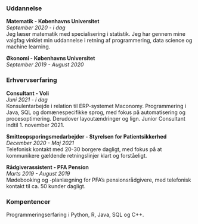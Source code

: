 
### Uddannelse

**Matematik - Københavns Universitet**  
_September 2020 - i dag_  
Jeg læser matematik med specialisering i statistik. Jeg har gennem mine valgfag vinklet min uddannelse i retning af programmering, data science og machine learning.

**Økonomi - Københavns Universitet**  
_September 2019 - August 2020_

### Erhvervserfaring

**Consultant - Voli**  
_Juni 2021 - i dag_  
Konsulentarbejde i relation til ERP-systemet Maconomy. Programmering i Java, SQL og domænespecifikke sprog, med fokus på automatisering og procesoptimering. Derudover layoutændringer og lign. Junior Consultant indtil 1. november 2021. 

**Smitteopsporingsmedarbejder - Styrelsen for Patientsikkerhed**  
_December 2020 - Maj 2021_  
Telefonisk kontakt med 20-30 borgere dagligt, med fokus på at kommunikere gældende retningslinjer klart og forståeligt.

**Rådgiverassistent - PFA Pension**  
_Marts 2019 - August 2019_  
Mødebooking og -planlægning for PFA’s pensionsrådgivere, med telefonisk kontakt til ca. 50 kunder dagligt.


### Kompentencer
Programmeringserfaring i Python, R, Java, SQL og C++.
